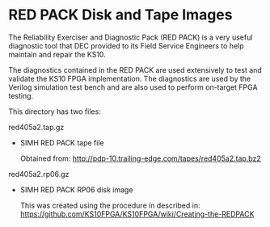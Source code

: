 <!--
Copyright 2022 Rob Doyle
SPDX-License-Identifier: GPL-2.0
-->

# RED PACK Disk and Tape Images

The Reliability Exerciser and Diagnostic Pack (RED PACK) is a very useful
diagnostic tool that DEC provided to its Field Service Engineers to help
maintain and repair the KS10.

The diagnostics contained in the RED PACK are used extensively to test
and validate the KS10 FPGA implementation. The diagnostics are used by
the Verilog simulation test bench and are also used to perform on-target
FPGA testing.

This directory has two files:

red405a2.tap.gz
  - SIMH RED PACK tape file

    Obtained from: http://pdp-10.trailing-edge.com/tapes/red405a2.tap.bz2

red405a2.rp06.gz
  - SIMH RED PACK RP06 disk image

    This was created using the procedure in described in:
    https://github.com/KS10FPGA/KS10FPGA/wiki/Creating-the-REDPACK
